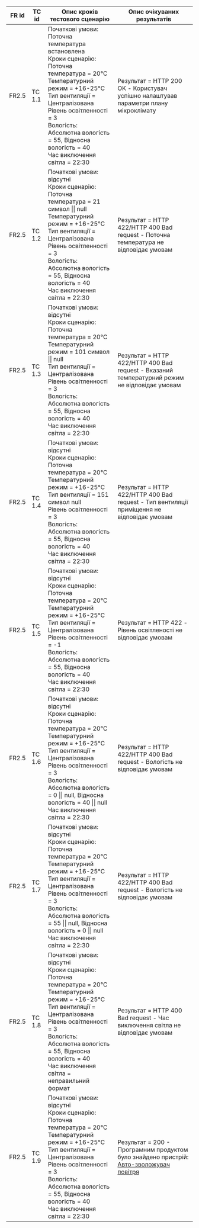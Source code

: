 |FR id|TC id|Опис кроків тестового сценарію|Опис очікуваних результатів|
|-----|-----|--------------------------------|-------------------------|
|FR2.5|TC 1.1|Початкові умови: Поточна температура встановлена<br>Кроки сценарію:<br>Поточна температура = 20°C<br>Температурний режим = +16-25°C<br>Тип вентиляції = Централізована<br>Рівень освітленності = 3<br>Вологість: Абсолютна вологість = 55, Відносна вологість = 40<br>Час виключення світла = 22:30<br>|Результат = HTTP 200 OK - Користувач успішно налаштував параметри плану мікроклімату|
|FR2.5|TC 1.2|Початкові умови: відсутні<br>Кроки сценарію:<br>Поточна температура = 21 символ \|\| null <br>Температурний режим = +16-25°C<br>Тип вентиляції = Централізована<br>Рівень освітленності = 3<br>Вологість: Абсолютна вологість = 55, Відносна вологість = 40<br>Час виключення світла = 22:30<br>|Результат = HTTP 422/HTTP 400 Bad request - Поточна температура не відповідає умовам|
|FR2.5|TC 1.3|Початкові умови: відсутні<br>Кроки сценарію:<br>Поточна температура = 20°C<br>Температурний режим = 101 символ \|\| null <br>Тип вентиляції = Централізована<br>Рівень освітленності = 3<br>Вологість: Абсолютна вологість = 55, Відносна вологість = 40<br>Час виключення світла = 22:30<br>|Результат = HTTP 422/HTTP 400 Bad request - Вказаний температурний режим не відповідає умовам|
|FR2.5|TC 1.4|Початкові умови: відсутні<br>Кроки сценарію:<br>Поточна температура = 20°C<br>Температурний режим = +16-25°C<br>Тип вентиляції = 151 символ  null <br>Рівень освітленності = 3<br>Вологість: Абсолютна вологість = 55, Відносна вологість = 40<br>Час виключення світла = 22:30<br>|Результат = HTTP 422/HTTP 400 Bad request - Тип вентиляції приміщення не відповідає умовам|
|FR2.5|TC 1.5|Початкові умови: відсутні<br>Кроки сценарію:<br>Поточна температура = 20°C<br>Температурний режим = +16-25°C<br>Тип вентиляції = Централізована<br>Рівень освітленності = -1<br>Вологість: Абсолютна вологість = 55, Відносна вологість = 40<br>Час виключення світла = 22:30<br>|Результат = HTTP 422 - Рівень освітленості не відповідає умовам|
|FR2.5|TC 1.6|Початкові умови: відсутні<br>Кроки сценарію:<br>Поточна температура = 20°C<br>Температурний режим = +16-25°C<br>Тип вентиляції = Централізована<br>Рівень освітленності = 3<br>Вологість: Абсолютна вологість = 0 \|\| null, Відносна вологість = 40 \|\| null<br>Час виключення світла = 22:30<br>|Результат = HTTP 422/HTTP 400 Bad request - Вологість не відповідає умовам|
|FR2.5|TC 1.7|Початкові умови: відсутні<br>Кроки сценарію:<br>Поточна температура = 20°C<br>Температурний режим = +16-25°C<br>Тип вентиляції = Централізована<br>Рівень освітленності = 3<br>Вологість: Абсолютна вологість = 55 \|\| null, Відносна вологість = 0 \|\| null<br>Час виключення світла = 22:30<br>|Результат = HTTP 422/HTTP 400 Bad request - Вологість не відповідає умовам|
|FR2.5|TC 1.8|Початкові умови: відсутні<br>Кроки сценарію:<br>Поточна температура = 20°C<br>Температурний режим = +16-25°C<br>Тип вентиляції = Централізована<br>Рівень освітленності = 3<br>Вологість: Абсолютна вологість = 55, Відносна вологість = 40<br>Час виключення світла = неправильний формат<br>|Результат = HTTP 400 Bad request - Час виключення світла не відповідає умовам|
|FR2.5|TC 1.9|Початкові умови: відсутні<br>Кроки сценарію:<br>Поточна температура = 20°C<br>Температурний режим = +16-25°C<br>Тип вентиляції = Централізована<br>Рівень освітленності = 3<br>Вологість: Абсолютна вологість = 55, Відносна вологість = 40<br>Час виключення світла = 22:30<br>|Результат = 200 - Програмним продуктом було знайдено пристрій:<br>[Авто-зволожувач повітря](https://comfy.ua/ua/uvlazhnitel-vozduha-gelius-pro-humidifier-air-mini-gp-hm02-white-87115.html?gad_source=1&gclid=CjwKCAiAx_GqBhBQEiwAlDNAZsgO5ev3TjLpZTXC7iT4_284odqieXYfK1c7Lyez217E5XnIcOj65BoCR54QAvD_BwE)|
